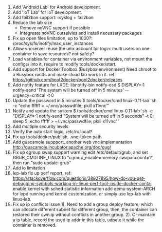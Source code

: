 
1. Add 'Android Lab' for Android development.
2. Add 'IoT Lab' for IoT development.
3. Add fail2ban support: rsyslog + fail2ban
4. Reduce the lab size
   * Remove noVNC support if possible
   * Integreate noVNC outselvies and install necessary packages
5. Fix up open files limitation, up to 1000?: /proc/sys/fs/inotify/max_user_instances
6. Allow vncserver reuse the unix account for login: multi users on one container to save resources? not safety?
7. Load variables for container via environment variables, not mount the configs/ into it, require to modify tools/docker/start.
8. Add support for Docker Toolbox (Busybox environment)
   Need chroot to a Busybox rootfs and make cloud lab work in it.
   ref: https://github.com/boot2docker/boot2docker/releases
9. Add notify feature for LXDE: libnotify-bin notify-osd
   $ DISPLAY=:1 notify-send 'The system will be turned off in 5 minutes' --urgency=critical -t 0
10. Update the password in 5 minutes
   $ tools/docker/cmd linux-0.11-lab 'sh -c "echo ffffff > ~/.vnc/passwdfile; pkill x11vnc"'
11. Notify and update the system
   $ tools/docker/cmd linux-0.11-lab 'sh -c "DISPLAY=:1 notify-send \"System will be turned off in 5 seconds\" -t 0;  sleep 5; echo ffffff > ~/.vnc/passwdfile; pkill x11vnc"'
12. Add multiple security levels
13. Verify the auto start logic, /etc/rc.local?
14. Fix up tools/docker/publish, .vnc-token path
15. Add guacamole suppport, another web vnc implementation
    http://guacamole.incubator.apache.org/doc/gug/
16. Fix up cgroup swap support warning
    edit /etc/default/grub, and set GRUB_CMDLINE_LINUX to "cgroup_enable=memory swapaccount=1", then run "sudo update-grub"
17. Add io limitation
18. lep-lab
    fix up perf report, ref: https://stackoverflow.com/questions/38927895/how-do-you-get-debugging-symbols-working-in-linux-perf-tool-inside-docker-contai
    enable kernel with sched statistic information
    add qemu-system-ARCH for lepd running and kernel customization, or simply use lep-lab with linux-lab.
19. Fix up ip conflicts issue
    1). Need to add a group deploy feature, which can allocate different subnet for different group, then, the container can restored their own ip without conflicts in another group.
    2). Or maintain a ip table, record the used ip addr in this table, udpate it while the container is removed.
